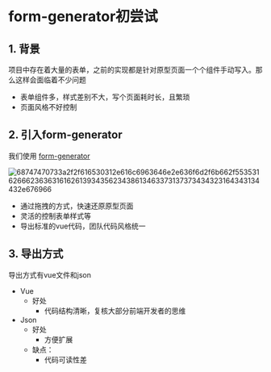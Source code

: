 # form-generator初尝试

## 1. 背景

项目中存在着大量的表单，之前的实现都是针对原型页面一个个组件手动写入。那么这样会面临着不少问题

- 表单组件多，样式差别不大，写个页面耗时长，且繁琐
- 页面风格不好控制

## 2. 引入form-generator

我们使用 [form-generator](https://github.com/JakHuang/form-generator ) 

![68747470733a2f2f616530312e616c6963646e2e636f6d2f6b662f553531626662363631616261393435623438613463373137373434323164343134432e676966](https://gitee.com/zszdevelop/blogimage/raw/master/68747470733a2f2f616530312e616c6963646e2e636f6d2f6b662f553531626662363631616261393435623438613463373137373434323164343134432e676966.gif)

- 通过拖拽的方式，快速还原原型页面
- 灵活的控制表单样式等
- 导出标准的vue代码，团队代码风格统一

## 3. 导出方式

导出方式有vue文件和json

- Vue
  - 好处
    - 代码结构清晰，复核大部分前端开发者的思维
- Json
  - 好处
    - 方便扩展
  - 缺点：
    - 代码可读性差